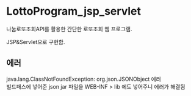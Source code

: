 # LottoProgram_jsp_servlet
나눔로또조회API를 활용한 간단한 로또조회 웹 프로그램.

JSP&Servlet으로 구현함.


## 에러

java.lang.ClassNotFoundException: org.json.JSONObject 에러 <br>
빌드패스에 넣어준 json jar 파일을 WEB-INF > lib 에도 넣어주니 에러가 해결됨 
